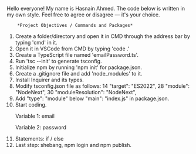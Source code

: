 Hello everyone! My name is Hasnain Ahmed. The code below is written in my own style.
Feel free to agree or disagree — it's your choice.

        *Project Objectives / Commands and Packages*
1) Create a folder/directory and open it in CMD through the address bar by typing 'cmd' in it.
2) Open it in VSCode from CMD by typing 'code .'
3) Create a TypeScript file named 'emailPassword.ts'.
4) Run 'tsc --init' to generate tsconfig.
5) Initialize npm by running 'npm init' for package.json.
6) Create a .gitignore file and add 'node_modules' to it.
7) Install Inquirer and its types.
8) Modify tsconfig.json file as follows:
        14 "target": "ES2022",
        28 "module": "NodeNext", 
        30 "moduleResolution": "NodeNext", 
9) Add "type": "module" below "main": "index.js" in package.json.
10) Start coding.<p>
    Variable 1: email <p>
    Variable 2: password
11) Statements: if / else 
12) Last step: shebang, npm login and npm publish.
